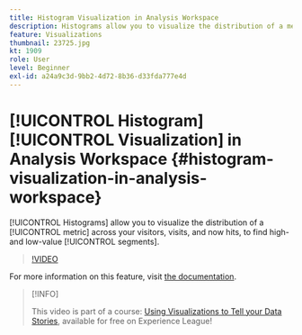 ```yaml
---
title: Histogram Visualization in Analysis Workspace
description: Histograms allow you to visualize the distribution of a metric across your visitors, visits, and now hits, to find high- and low-value segments.
feature: Visualizations
thumbnail: 23725.jpg
kt: 1909
role: User
level: Beginner
exl-id: a24a9c3d-9bb2-4d72-8b36-d33fda777e4d
---
```

# [!UICONTROL Histogram] [!UICONTROL Visualization] in Analysis Workspace {#histogram-visualization-in-analysis-workspace}

[!UICONTROL Histograms] allow you to visualize the distribution of a [!UICONTROL metric] across your visitors, visits, and now hits, to find high- and low-value [!UICONTROL segments].

>[!VIDEO](https://video.tv.adobe.com/v/23725/?quality=12)

For more information on this feature, visit [the documentation](https://experienceleague.adobe.com/docs/analytics/analyze/analysis-workspace/visualizations/histogram.html?lang=en).

>[!INFO]
>
> This video is part of a course: [Using Visualizations to Tell your Data Stories](https://experienceleague.adobe.com/?recommended=Analytics-U-1-2021.1.visualizations), available for free on Experience League!

